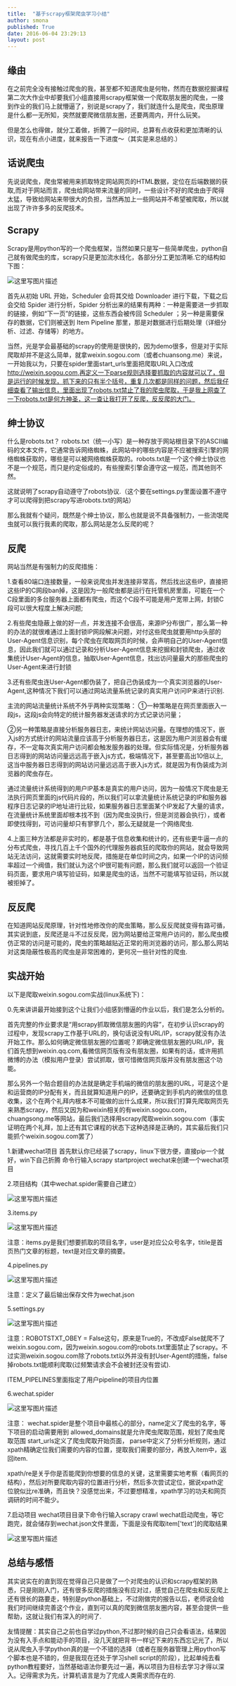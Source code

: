 ```yaml
---
title:  "基于scrapy框架爬虫学习小结"
author: smona
published: True
date: 2016-06-04 23:29:13
layout: post
---
```



**缘由**
--

  在之前完全没有接触过爬虫的我，甚至都不知道爬虫是何物，然而在数据挖掘课程第二次大作业中却要我们小组直接用scrapy框架做一个爬取朋友圈的爬虫，一接到作业的我们马上就懵逼了，别说是scrapy了，我们就连什么是爬虫，爬虫原理是什么都一无所知，突然就要爬微信朋友圈，还要两周内，开什么玩笑。

  但是怎么也得做，就分工着做，折腾了一段时间，总算有点收获和更加清晰的认识，现在有点小进度，就来报告一下进度～（其实是来总结的.）


**话说爬虫**
----

  先说说爬虫，爬虫常被用来抓取特定网站网页的HTML数据，定位在后端数据的获取,而对于网站而言，爬虫给网站带来流量的同时，一些设计不好的爬虫由于爬得太猛，导致给网站来带很大的负担，当然再加上一些网站并不希望被爬取，所以就出现了许许多多的反爬技术。

**Scrapy**
------

  Scrapy是用python写的一个爬虫框架，当然如果只是写一些简单爬虫，python自己就有做爬虫的库，scrapy只是更加流水线化，各部分分工更加清晰.它的结构如下图：

![这里写图片描述](http://img.blog.csdn.net/20160606224312558)

  首先从初始 URL 开始，Scheduler 会将其交给 Downloader 进行下载，下载之后会交给 Spider 进行分析，Spider 分析出来的结果有两种：一种是需要进一步抓取的链接，例如“下一页”的链接，这些东西会被传回 Scheduler ；另一种是需要保存的数据，它们则被送到 Item Pipeline 那里，那是对数据进行后期处理（详细分析、过滤、存储等）的地方。

  当然，光是学会最基础的scrapy的使用是很快的，因为demo很多，但是对于实际爬取却并不是这么简单，就拿weixin.sogou.com（或者chuansong.me）来说，一开始我以为，只要在spider里面start_urls里面把爬取URL入口改成 http://weixin.sogou.com,再定义一下parse规则选择要抓取的内容就可以了，但是运行的时候发现，抓下来的只有半个括号，重复几次都是同样的问题，然后我仔细查看了输出信息，里面出现了robots.txt禁止了我的爬虫爬取，于是我上网查了一下robots.txt是何方神圣，这一查让我打开了反爬，反反爬的大门。
  


**绅士协议**
--------------

  什么是robots.txt？
  robots.txt（统一小写）是一种存放于网站根目录下的ASCII编码的文本文件，它通常告诉网络蜘蛛，此网站中的哪些内容是不应被搜索引擎的网络蜘蛛获取的，哪些是可以被网络蜘蛛获取的。robots.txt是一个这个绅士协议也不是一个规范，而只是约定俗成的，有些搜索引擎会遵守这一规范，而其他则不然。

  这就说明了scrapy自动遵守了robots协议.（这个要在settings.py里面设置不遵守才可以爬得到把scrapy写进robots.txt的网站）

  那么我就有个疑问，既然是个绅士协议，那么也就是说不具备强制力，一些流氓爬虫就可以我行我素的爬取，那么网站是怎么反爬的呢？

  
**反爬**
--

  网站当然是有强制力的反爬措施：
  
  1.查看80端口连接数量，一般来说爬虫并发连接非常高，然后找出这些IP，直接把这些IP的C网段ban掉，这是因为一般爬虫都是运行在托管机房里面，可能在一个C段里面的多台服务器上面都有爬虫，而这个C段不可能是用户宽带上网，封锁C段可以很大程度上解决问题;

  2.有些爬虫隐蔽上做的好一点，并发连接不会很高，来源IP分布很广，那么第一种的办法的就很难通过上面封锁IP网段解决问题，对付这些爬虫就要用http头部的User-Agent信息识别，每个爬虫在爬取网页的时候，会声明自己的User-Agent信息，因此我们就可以通过记录和分析User-Agent信息来挖掘和封锁爬虫，通过收集统计User-Agent的信息，抽取User-Agent信息，找出访问量最大的那些爬虫的User-Agent来进行封锁

  3.还有些爬虫连User-Agent都伪装了，把自己伪装成为一个真实浏览器的User-Agent,这种情况下我们可以通过网站流量系统记录的真实用户访问IP来进行识别.
  
  主流的网站流量统计系统不外乎两种实现策略：
  ①一种策略是在网页里面嵌入一段js，这段js会向特定的统计服务器发送请求的方式记录访问量；
  
  ②另一种策略是直接分析服务器日志，来统计网站访问量。在理想的情况下，嵌入js的方式统计的网站流量应该高于分析服务器日志，这是因为用户浏览器会有缓存，不一定每次真实用户访问都会触发服务器的处理。但实际情况是，分析服务器日志得到的网站访问量远远高于嵌入js方式，极端情况下，甚至要高出10倍以上,这当中服务器日志得到的网站访问量远远高于嵌入js方式，就是因为有伪装成为浏览器的爬虫存在。

通过流量统计系统得到的用户IP基本是真实的用户访问，因为一般情况下爬虫是无法执行网页里面的js代码片段的，所以我们可以拿流量统计系统记录的IP和服务器程序日志记录的IP地址进行比较，如果服务器日志里面某个IP发起了大量的请求，在流量统计系统里面却根本找不到（因为爬虫没执行，但是浏览器会执行），或者即使找得到，可访问量却只有寥寥几个，那么无疑就是一个网络爬虫.
  
4.上面三种方法都是非实时的，都是基于信息收集和统计的，还有些更牛逼一点的分布式爬虫，寻找几百上千个国外的代理服务器疯狂的爬取你的网站，就会导致网站无法访问，这就需要实时地反爬，措施是在单位时间之内，如果一个IP的访问频率超过一个阀值，我们就认为这个IP很可能有问题，那么我们就可以返回一个验证码页面，要求用户填写验证码，如果是爬虫的话，当然不可能填写验证码，所以就被拒掉了。


**反反爬**
----

  在知道网站反爬原理，针对性地修改你的爬虫策略，那么反反爬就变得有路可循，其实说到底，反爬还是斗不过反反爬，因为网站要给正常用户访问的，那么爬虫模仿正常的访问是可能的，爬虫的策略越贴近正常的用浏览器的访问，那么那么网站对这类隐蔽性极高的爬虫是非常困难的，更何况一些针对性的爬虫.
   

**实战开始**
--------


以下是爬取weixin.sogou.com实战(linux系统下)：

0.先来讲讲最开始接到这个让我们小组感到懵逼的作业以后，我们是怎么分析的。

首先完整的作业要求是“用scrapy抓取微信朋友圈的内容”，在初步认识scrapy的过程中，发现scrapy工作基于URL的，换句话说没有URL/IP，scrapy就没有办法开始工作。那么如何确定微信朋友圈的位置呢？即确定微信朋友圈的URL/IP，我们首先想到weixin.qq.com,看微信网页版有没有朋友圈，如果有的话，或许用抓微博的办法（模拟用户登录）尝试抓取，很可惜微信网页版并没有朋友圈这个功能。

那么另外一个贴合题目的办法就是确定手机端的微信的朋友圈的URL，可是这个是和运营商的IP分配有关，而且就算知道用户的IP，还要确定到手机内的微信的信息收集，这个在两个礼拜内根本不可能做的出什么成果，所以我们打算先爬取网页先来熟悉scrapy，然后又因为和weixin相关的有weixin.sogou.com，chuangsong.me等网站，最后我们选择用scrapy爬取weixin.sogou.com（事实证明在两个礼拜，加上还有其它课程的状态下这种选择是正确的，其实最后我们只能抓个weixin.sogou.com罢了）

1.新建wechat项目
首先默认你已经装了scrapy，linux下很方便，直接pip一个就好，win下自己折腾
命令行输入scrapy startproject  wechat来创建一个wechat项目

2.项目结构（其中wechat.spider需要自己建立） 

![这里写图片描述](http://img.blog.csdn.net/20160606224820538)


3.items.py

![这里写图片描述](http://img.blog.csdn.net/20160606225057608)

注意：items.py是我们想要抓取的项目名字，user是对应公众号名字，titile是首页热门文章的标题，text是对应文章的摘要。

4.pipelines.py

![这里写图片描述](http://img.blog.csdn.net/20160606233755799)
	
注意：定义了最后输出保存文件为wechat.json

5.settings.py

![这里写图片描述](http://img.blog.csdn.net/20160607114440905)

注意：ROBOTSTXT_OBEY = False这句，原来是True的，不改成False就爬不了weixin.sogou.com，因为weixin.sogou.com的robots.txt里面禁止了scrapy。不过实测weixin.sogou.com除了robots.txt以外并没有封User-Agent的措施，false掉robots.txt能顺利爬取(过频繁请求会不会被封还没有尝试).

ITEM_PIPELINES里面指定了用户pipeline的项目内位置

6.wechat.spider

![这里写图片描述](http://img.blog.csdn.net/20160607004827375)

注意：
wechat.spider是整个项目中最核心的部分，name定义了爬虫的名字，等下项目的启动需要用到
allowed_domains就是允许爬虫爬取范围，规划了爬虫爬取范围
start_urls定义了爬虫爬取开始页面，
parse中定义了分析分析规则，通过xpath精确定位我们需要的内容的位置，提取我们需要的部分，再放入item中，返回item.

xpath/re是关乎你是否能爬到你想要的信息的关键，这里需要实地考察（看网页的结构），然后对所要爬取内容的位置进行分析，然后多次尝试定位，据说xpath定位貌似比re准确，而且快？没感觉出来，不过要想精准，xpath学习的功夫和网页调研的时间不能少。
			
7.启动项目
wechat项目目录下命令行输入scrapy crawl wechat启动爬虫，等它跑完，就会储存到wechat.json文件里面，下面是没有爬取item['text']的爬取结果

![这里写图片描述](http://img.blog.csdn.net/20160607000246123)


**总结与感悟**
-----

  其实说实在的直到现在觉得自己只是做了一个对爬虫的认识和scrapy框架的熟悉，只是刚刚入门，还有很多反爬的措施没有应对过，感觉自己在爬虫和反反爬上还有很长的路要走，特别是python基础上，不过刚做完的报告以后，老师说会给我们时间继续完善这个作业，直到可以真的爬到微信朋友圈内容，甚至会提供一些帮助，这就让我们有深入的时间了.
  
  友情提醒：其实自己之前也自学过python,不过那时候的自己只会看语法，结果因为没有入手点和能动手的项目，没几天就把背书一样记下来的东西忘记光了，所以说从爬虫入手学python真的是一个不错的选择（或者在服务器管理上用python写个脚本也是不错的，但是我现在还处于学习shell script的阶段），比起单纯去看python教程要好，当然基础语法你要先过一遍，再以项目为目标去学习才得以深入。记得需求为先，计算机语言是为了完成人类需求而存在的.
  

